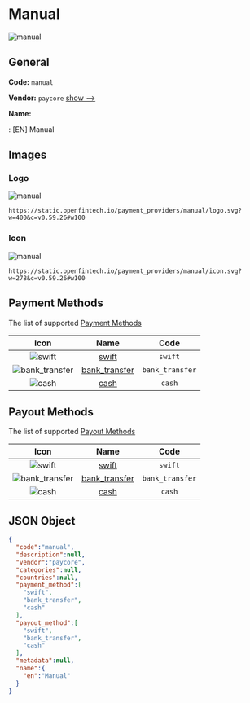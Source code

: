 
# Manual 
![manual](https://static.openfintech.io/payment_providers/manual/logo.svg?w=400&c=v0.59.26#w100)  

## General 
 
**Code:** `manual` 
 
**Vendor:** `paycore` [show -->](/vendors/paycore/) 
 
**Name:** 
 
:	[EN] Manual 
 

## Images 

### Logo 
 
![manual](https://static.openfintech.io/payment_providers/manual/logo.svg?w=400&c=v0.59.26#w100)  

```
https://static.openfintech.io/payment_providers/manual/logo.svg?w=400&c=v0.59.26#w100
```  

### Icon 
 
![manual](https://static.openfintech.io/payment_providers/manual/icon.svg?w=278&c=v0.59.26#w100)  

```
https://static.openfintech.io/payment_providers/manual/icon.svg?w=278&c=v0.59.26#w100
```  

## Payment Methods 
 
The list of supported [Payment Methods](/payment-methods/) 

|Icon|Name|Code| 
|:---:|:---:|:---:| 
|![swift](https://static.openfintech.io/payment_methods/swift/icon.svg?w=278&c=v0.59.26#w100) |[swift](/payment-methods/swift/)|`swift`| 
|![bank_transfer](https://static.openfintech.io/payment_methods/bank_transfer/icon.svg?w=278&c=v0.59.26#w100) |[bank_transfer](/payment-methods/bank_transfer/)|`bank_transfer`| 
|![cash](https://static.openfintech.io/payment_methods/cash/icon.png?w=278&c=v0.59.26#w100) |[cash](/payment-methods/cash/)|`cash`| 
 

## Payout Methods 
 
The list of supported [Payout Methods](/payout-methods/) 

|Icon|Name|Code| 
|:---:|:---:|:---:| 
|![swift](https://static.openfintech.io/payout_methods/swift/icon.svg?w=278&c=v0.59.26#w40) |[swift](payout-methodsswift/)|`swift`| 
|![bank_transfer](https://static.openfintech.io/payout_methods/bank_transfer/icon.svg?w=278&c=v0.59.26#w40) |[bank_transfer](payout-methodsbank_transfer/)|`bank_transfer`| 
|![cash](https://static.openfintech.io/payout_methods/cash/icon.png?w=278&c=v0.59.26#w40) |[cash](payout-methodscash/)|`cash`| 
 

## JSON Object 

```json
{
  "code":"manual",
  "description":null,
  "vendor":"paycore",
  "categories":null,
  "countries":null,
  "payment_method":[
    "swift",
    "bank_transfer",
    "cash"
  ],
  "payout_method":[
    "swift",
    "bank_transfer",
    "cash"
  ],
  "metadata":null,
  "name":{
    "en":"Manual"
  }
}
```  
